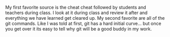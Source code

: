 My first favorite source is the cheat cheat followed by students and teachers during class. I look at it during class and review it after and everything we have learned get cleared up.
My second favorite are all of the git commands. Like I was told at first, git has a hard initial curve... but once you get over it its easy to tell why git will be a good buddy in my work.
